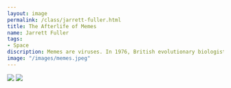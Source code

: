 ```yaml
---
layout: image
permalink: /class/jarrett-fuller.html
title: The Afterlife of Memes
name: Jarrett Fuller
tags:
- Space
discription: Memes are viruses. In 1976, British evolutionary biologist Richard Dawkins defined the term as a “unit of cultural transmission” that will “literally parasitize” the brain, “turning it into a vehicle for the meme’s propagation.” The same is true of internet memes. The online inside jokes, from LOLcats to Hipster Little Mermaid, have a way of sticking in our heads like stubborn colds. So if internet memes are viral in a very literal sense, what do you do when one infects your dog?
image: "/images/memes.jpeg"
---
```


<img src="https://picsum.photos/2000/1000">

<img src="https://picsum.photos/2000/1500">
